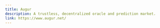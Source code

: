 ```yaml
---
title: Augur
description: A trustless, decentralized oracle and prediction market.
link: https://www.augur.net/
---
```

